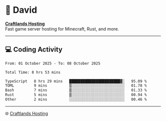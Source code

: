 # 👋 David

**[Craftlands Hosting](https://craftlands.host)**  
Fast game server hosting for Minecraft, Rust, and more.

---

## 💻 Coding Activity

<!--START_SECTION:waka-->

```txt
From: 01 October 2025 - To: 08 October 2025

Total Time: 8 hrs 53 mins

TypeScript   8 hrs 29 mins   ███████████████████████▓░   95.09 %
TOML         9 mins          ▒░░░░░░░░░░░░░░░░░░░░░░░░   01.78 %
Bash         7 mins          ▒░░░░░░░░░░░░░░░░░░░░░░░░   01.33 %
Rust         5 mins          ▒░░░░░░░░░░░░░░░░░░░░░░░░   00.94 %
Other        2 mins          ░░░░░░░░░░░░░░░░░░░░░░░░░   00.46 %
```

<!--END_SECTION:waka-->

---

🌐 [Craftlands Hosting](https://craftlands.host)  
